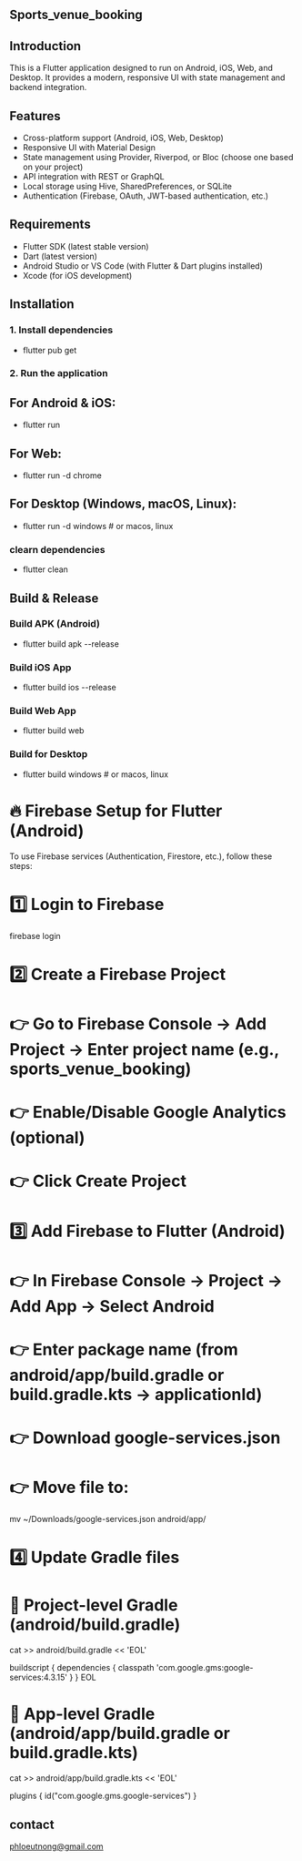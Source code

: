 ## Sports_venue_booking

## Introduction
This is a Flutter application designed to run on Android, iOS, Web, and Desktop. It provides a modern, responsive UI with state management and backend integration.

## Features
- Cross-platform support (Android, iOS, Web, Desktop)
- Responsive UI with Material Design
- State management using Provider, Riverpod, or Bloc (choose one based on your project)
- API integration with REST or GraphQL
- Local storage using Hive, SharedPreferences, or SQLite
- Authentication (Firebase, OAuth, JWT-based authentication, etc.)

## Requirements
- Flutter SDK (latest stable version)
- Dart (latest version)
- Android Studio or VS Code (with Flutter & Dart plugins installed)
- Xcode (for iOS development)

## Installation

### 1. Install dependencies

- flutter pub get

### 2. Run the application
## For Android & iOS:

- flutter run

## For Web:

- flutter run -d chrome

## For Desktop (Windows, macOS, Linux):

- flutter run -d windows   # or macos, linux

### clearn dependencies

- flutter clean

## Build & Release
### Build APK (Android)

- flutter build apk --release


### Build iOS App

- flutter build ios --release


### Build Web App

- flutter build web


### Build for Desktop

- flutter build windows  # or macos, linux


# 🔥 Firebase Setup for Flutter (Android)

To use Firebase services (Authentication, Firestore, etc.), follow these steps:

# 1️⃣ Login to Firebase
firebase login

# 2️⃣ Create a Firebase Project
# 👉 Go to Firebase Console → Add Project → Enter project name (e.g., sports_venue_booking)
# 👉 Enable/Disable Google Analytics (optional)
# 👉 Click Create Project

# 3️⃣ Add Firebase to Flutter (Android)
# 👉 In Firebase Console → Project → Add App → Select Android
# 👉 Enter package name (from android/app/build.gradle or build.gradle.kts → applicationId)
# 👉 Download google-services.json
# 👉 Move file to:
mv ~/Downloads/google-services.json android/app/

# 4️⃣ Update Gradle files

# 📌 Project-level Gradle (android/build.gradle)
cat >> android/build.gradle << 'EOL'

buildscript {
    dependencies {
        classpath 'com.google.gms:google-services:4.3.15'
    }
}
EOL

# 📌 App-level Gradle (android/app/build.gradle or build.gradle.kts)
cat >> android/app/build.gradle.kts << 'EOL'

plugins {
    id("com.google.gms.google-services")
}

## contact 
phloeutnong@gmail.com